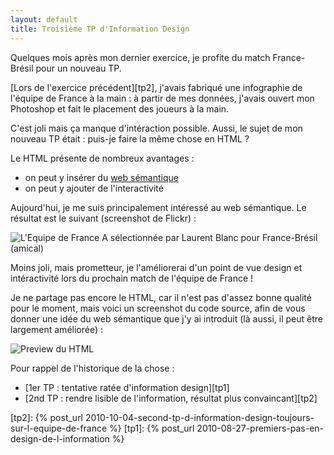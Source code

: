 ```yaml
---
layout: default
title: Troisième TP d'Information Design
---
```


Quelques mois après mon dernier exercice, je profite du match France-Brésil pour
un nouveau TP.

[Lors de l'exercice précédent][tp2], j'avais fabriqué une infographie de
l'équipe de France à la main : à partir de mes données, j'avais ouvert mon
Photoshop et fait le placement des joueurs à la main.

C'est joli mais ça manque d'intéraction possible. Aussi, le sujet de mon nouveau
TP était : puis-je faire la même chose en HTML ?

Le HTML présente de nombreux avantages :

- on peut y insérer du
  [web sémantique](http://fr.wikipedia.org/wiki/Web_s%C3%A9mantique)
- on peut y ajouter de l'interactivité

Aujourd'hui, je me suis principalement intéressé au web sémantique. Le résultat
est le suivant (screenshot de Flickr) :

![L'Equipe de France A sélectionnée par Laurent Blanc pour France-Brésil (amical)](../../assets/images/fff-selection-by-mick-html.png)

Moins joli, mais prometteur, je l'améliorerai d'un point de vue design et
intéractivité lors du prochain match de l'équipe de France !

Je ne partage pas encore le HTML, car il n'est pas d'assez bonne qualité pour le
moment, mais voici un screenshot du code source, afin de vous donner une idée du
web sémantique que j'y ai introduit (là aussi, il peut être largement améliorée)
:

![Preview du HTML](../../assets/images/fff-selection-by-mick-html-preview.png)

Pour rappel de l'historique de la chose :

- [1er TP : tentative ratée d'information design][tp1]
- [2nd TP : rendre lisible de l'information, résultat plus convaincant][tp2]

[tp2]:
{% post_url 2010-10-04-second-tp-d-information-design-toujours-sur-l-equipe-de-france %}
[tp1]: {% post_url 2010-08-27-premiers-pas-en-design-de-l-information %}
